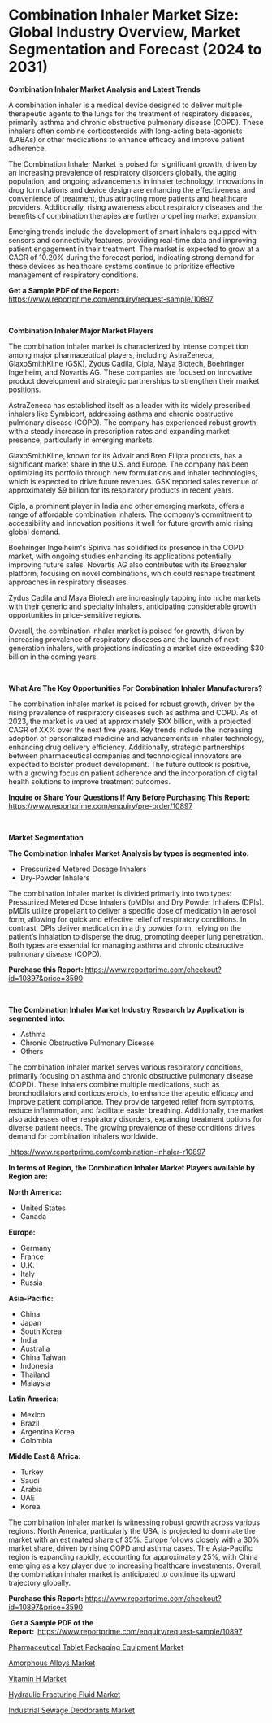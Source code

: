 <p><h1>Combination Inhaler Market Size: Global Industry Overview, Market Segmentation and Forecast (2024 to 2031)</h1></p><p><strong>Combination Inhaler Market Analysis and Latest Trends</strong></p>
<p><p>A combination inhaler is a medical device designed to deliver multiple therapeutic agents to the lungs for the treatment of respiratory diseases, primarily asthma and chronic obstructive pulmonary disease (COPD). These inhalers often combine corticosteroids with long-acting beta-agonists (LABAs) or other medications to enhance efficacy and improve patient adherence. </p><p>The Combination Inhaler Market is poised for significant growth, driven by an increasing prevalence of respiratory disorders globally, the aging population, and ongoing advancements in inhaler technology. Innovations in drug formulations and device design are enhancing the effectiveness and convenience of treatment, thus attracting more patients and healthcare providers. Additionally, rising awareness about respiratory diseases and the benefits of combination therapies are further propelling market expansion.</p><p>Emerging trends include the development of smart inhalers equipped with sensors and connectivity features, providing real-time data and improving patient engagement in their treatment. The market is expected to grow at a CAGR of 10.20% during the forecast period, indicating strong demand for these devices as healthcare systems continue to prioritize effective management of respiratory conditions.</p></p>
<p><strong>Get a Sample PDF of the Report:&nbsp;</strong> <a href="https://www.reportprime.com/enquiry/request-sample/10897?utm_campaign=24&utm_medium=2&utm_source=Github&utm_content=ia&utm_term=28102024&utm_id=combination-inhaler">https://www.reportprime.com/enquiry/request-sample/10897</a></p>
<p>&nbsp;</p>
<p><strong>Combination Inhaler Major Market Players</strong></p>
<p><p>The combination inhaler market is characterized by intense competition among major pharmaceutical players, including AstraZeneca, GlaxoSmithKline (GSK), Zydus Cadila, Cipla, Maya Biotech, Boehringer Ingelheim, and Novartis AG. These companies are focused on innovative product development and strategic partnerships to strengthen their market positions.</p><p>AstraZeneca has established itself as a leader with its widely prescribed inhalers like Symbicort, addressing asthma and chronic obstructive pulmonary disease (COPD). The company has experienced robust growth, with a steady increase in prescription rates and expanding market presence, particularly in emerging markets.</p><p>GlaxoSmithKline, known for its Advair and Breo Ellipta products, has a significant market share in the U.S. and Europe. The company has been optimizing its portfolio through new formulations and inhaler technologies, which is expected to drive future revenues. GSK reported sales revenue of approximately $9 billion for its respiratory products in recent years.</p><p>Cipla, a prominent player in India and other emerging markets, offers a range of affordable combination inhalers. The company’s commitment to accessibility and innovation positions it well for future growth amid rising global demand.</p><p>Boehringer Ingelheim's Spiriva has solidified its presence in the COPD market, with ongoing studies enhancing its applications potentially improving future sales. Novartis AG also contributes with its Breezhaler platform, focusing on novel combinations, which could reshape treatment approaches in respiratory diseases.</p><p>Zydus Cadila and Maya Biotech are increasingly tapping into niche markets with their generic and specialty inhalers, anticipating considerable growth opportunities in price-sensitive regions.</p><p>Overall, the combination inhaler market is poised for growth, driven by increasing prevalence of respiratory diseases and the launch of next-generation inhalers, with projections indicating a market size exceeding $30 billion in the coming years.</p></p>
<p>&nbsp;</p>
<p><strong>What Are The Key Opportunities For Combination Inhaler Manufacturers?</strong></p>
<p><p>The combination inhaler market is poised for robust growth, driven by the rising prevalence of respiratory diseases such as asthma and COPD. As of 2023, the market is valued at approximately $XX billion, with a projected CAGR of XX% over the next five years. Key trends include the increasing adoption of personalized medicine and advancements in inhaler technology, enhancing drug delivery efficiency. Additionally, strategic partnerships between pharmaceutical companies and technological innovators are expected to bolster product development. The future outlook is positive, with a growing focus on patient adherence and the incorporation of digital health solutions to improve treatment outcomes.</p></p>
<p><strong>Inquire or Share Your Questions If Any Before Purchasing This Report:</strong> <a href="https://www.reportprime.com/enquiry/pre-order/10897?utm_campaign=24&utm_medium=2&utm_source=Github&utm_content=ia&utm_term=28102024&utm_id=combination-inhaler">https://www.reportprime.com/enquiry/pre-order/10897</a></p>
<p>&nbsp;</p>
<p><strong>Market Segmentation</strong></p>
<p><strong>The Combination Inhaler Market Analysis by types is segmented into:</strong></p>
<p><ul><li>Pressurized Metered Dosage Inhalers</li><li>Dry-Powder Inhalers</li></ul></p>
<p><p>The combination inhaler market is divided primarily into two types: Pressurized Metered Dose Inhalers (pMDIs) and Dry Powder Inhalers (DPIs). pMDIs utilize propellant to deliver a specific dose of medication in aerosol form, allowing for quick and effective relief of respiratory conditions. In contrast, DPIs deliver medication in a dry powder form, relying on the patient’s inhalation to disperse the drug, promoting deeper lung penetration. Both types are essential for managing asthma and chronic obstructive pulmonary disease (COPD).</p></p>
<p><strong>Purchase this Report:&nbsp;</strong><a href="https://www.reportprime.com/checkout?id=10897&price=3590&utm_campaign=24&utm_medium=2&utm_source=Github&utm_content=ia&utm_term=28102024&utm_id=combination-inhaler">https://www.reportprime.com/checkout?id=10897&price=3590</a></p>
<p>&nbsp;</p>
<p><strong>The Combination Inhaler Market Industry Research by Application is segmented into:</strong></p>
<p><ul><li>Asthma</li><li>Chronic Obstructive Pulmonary Disease</li><li>Others</li></ul></p>
<p><p>The combination inhaler market serves various respiratory conditions, primarily focusing on asthma and chronic obstructive pulmonary disease (COPD). These inhalers combine multiple medications, such as bronchodilators and corticosteroids, to enhance therapeutic efficacy and improve patient compliance. They provide targeted relief from symptoms, reduce inflammation, and facilitate easier breathing. Additionally, the market also addresses other respiratory disorders, expanding treatment options for diverse patient needs. The growing prevalence of these conditions drives demand for combination inhalers worldwide.</p></p>
<p><a href="https://www.reportprime.com/combination-inhaler-r10897?utm_campaign=24&utm_medium=2&utm_source=Github&utm_content=ia&utm_term=28102024&utm_id=combination-inhaler">&nbsp;https://www.reportprime.com/combination-inhaler-r10897</a></p>
<p><strong>In terms of Region, the Combination Inhaler Market Players available by Region are:</strong></p>
<p>
    <p> <strong> North America: </strong>
        <ul>
            <li>United States</li>
            <li>Canada</li>
        </ul>
        </p> 
    <p> <strong> Europe: </strong>
        <ul>
            <li>Germany</li>
            <li>France</li>
            <li>U.K.</li>
            <li>Italy</li>
            <li>Russia</li>
        </ul>
        </p> 
    <p> <strong> Asia-Pacific: </strong>
        <ul>
            <li>China</li>
            <li>Japan</li>
            <li>South Korea</li>
            <li>India</li>
            <li>Australia</li>
            <li>China Taiwan</li>
            <li>Indonesia</li>
            <li>Thailand</li>
            <li>Malaysia</li>
        </ul>
        </p> 
    <p> <strong> Latin America: </strong>
        <ul>
            <li>Mexico</li>
            <li>Brazil</li>
            <li>Argentina Korea</li>
            <li>Colombia</li>
        </ul>
        </p> 
    <p> <strong> Middle East & Africa: </strong>
        <ul>
            <li>Turkey</li>
            <li>Saudi</li>
            <li>Arabia</li>
            <li>UAE</li>
            <li>Korea</li>
        </ul>
    </p>
    </p>
<p><p>The combination inhaler market is witnessing robust growth across various regions. North America, particularly the USA, is projected to dominate the market with an estimated share of 35%. Europe follows closely with a 30% market share, driven by rising COPD and asthma cases. The Asia-Pacific region is expanding rapidly, accounting for approximately 25%, with China emerging as a key player due to increasing healthcare investments. Overall, the combination inhaler market is anticipated to continue its upward trajectory globally.</p></p>
<p><strong>Purchase this Report: </strong><a href="https://www.reportprime.com/checkout?id=10897&price=3590&utm_campaign=24&utm_medium=2&utm_source=Github&utm_content=ia&utm_term=28102024&utm_id=combination-inhaler">https://www.reportprime.com/checkout?id=10897&price=3590</a></p>
<p>&nbsp;<strong>Get a Sample PDF of the Report:&nbsp;&nbsp;</strong><a href="https://www.reportprime.com/enquiry/request-sample/10897?utm_campaign=24&utm_medium=2&utm_source=Github&utm_content=ia&utm_term=28102024&utm_id=combination-inhaler">https://www.reportprime.com/enquiry/request-sample/10897</a></p>
<p><strong></strong></p>
<p><p><a href="https://github.com/inouyeaowaugh3/Market-Research-Report-List-1/blob/main/pharmaceutical-tablet-packaging-equipment-market.md?utm_campaign=24&utm_medium=2&utm_source=Github&utm_content=ia&utm_term=28102024&utm_id=combination-inhaler">Pharmaceutical Tablet Packaging Equipment Market</a></p><p><a href="https://www.linkedin.com/pulse/amorphous-alloys-industry-forecast-market-shifts-strategic-9dwaf?utm_campaign=24&utm_medium=2&utm_source=Github&utm_content=ia&utm_term=28102024&utm_id=combination-inhaler">Amorphous Alloys Market</a></p><p><a href="https://medium.com/@eleanore16mal/the-vitamin-h-market-industry-provides-a-comprehensive-and-current-analysis-of-the-sector-52f1f4315d6a?utm_campaign=24&utm_medium=2&utm_source=Github&utm_content=ia&utm_term=28102024&utm_id=combination-inhaler">Vitamin H Market</a></p><p><a href="https://www.linkedin.com/pulse/hydraulic-fracturing-fluid-market-penetration-strategies-atexf?utm_campaign=24&utm_medium=2&utm_source=Github&utm_content=ia&utm_term=28102024&utm_id=combination-inhaler">Hydraulic Fracturing Fluid Market</a></p><p><a href="https://issuu.com/reportprime-2/docs/industrial-sewage-deodorants-market_09ebf485d155ce?utm_campaign=24&utm_medium=2&utm_source=Github&utm_content=ia&utm_term=28102024&utm_id=combination-inhaler">Industrial Sewage Deodorants Market</a></p></p>